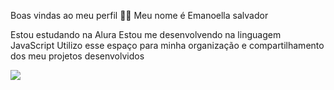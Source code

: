 Boas vindas ao meu perfil 💙💙
Meu nome é Emanoella salvador

Estou estudando na Alura
Estou me desenvolvendo na linguagem JavaScript
Utilizo esse espaço para minha organização e compartilhamento dos meu projetos desenvolvidos

![](https://gooutside.com.br/wp-content/uploads/sites/3/2020/02/comida-porcaria-efeito-no-cerebro.jpg)

